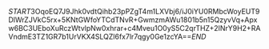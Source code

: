 $START$3OqoEQ7J9Jhk0vdtQihb23pPZgT4m1LXVbj6/iJ0iYU0RMbcWoyEUT9DlWrZJVkC5rx+5KNtGWfoYTCdTNvR+GwmzmAWu1801b5n15QzyvVq+Apxw6BC3UEboXuRczWtvlpNw0xhrar+c4Mveu1O0yS5C2qrTHZ+2INrY9H2+RAVndmE3TZ1GR7b1UrVKX4SLQZl6fx7lr7qgy0Ge1zcYA==$END$